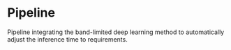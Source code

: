 # Pipeline
Pipeline integrating the band-limited deep learning method to automatically adjust the inference time to requirements. 
